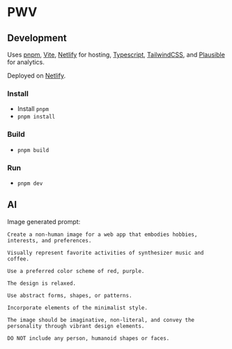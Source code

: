 # PWV

## Development

Uses [pnpm](https://pnpm.io/), [Vite](https://vitejs.dev/),
[Netlify](https://www.netlify.com/) for hosting,
[Typescript](https://www.typescriptlang.org/),
[TailwindCSS](https://tailwindcss.com/), and
[Plausible](https://plausible.io/) for analytics.

Deployed on [Netlify](https://www.netlify.com/).

### Install

- Install `pnpm`
- `pnpm install`

### Build

- `pnpm build`

### Run

- `pnpm dev`

## AI

Image generated prompt:

```
Create a non-human image for a web app that embodies hobbies, interests, and preferences.

Visually represent favorite activities of synthesizer music and coffee.

Use a preferred color scheme of red, purple.

The design is relaxed.

Use abstract forms, shapes, or patterns.

Incorporate elements of the minimalist style.

The image should be imaginative, non-literal, and convey the personality through vibrant design elements.

DO NOT include any person, humanoid shapes or faces.
```
